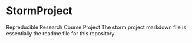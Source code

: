 StormProject
============

Repreducible Research Course Project
  The storm project markdown file is essentially the readme file for this repository
